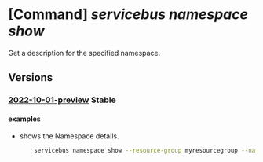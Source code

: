 # [Command] _servicebus namespace show_

Get a description for the specified namespace.

## Versions

### [2022-10-01-preview](/Resources/mgmt-plane/L3N1YnNjcmlwdGlvbnMve30vcmVzb3VyY2Vncm91cHMve30vcHJvdmlkZXJzL21pY3Jvc29mdC5zZXJ2aWNlYnVzL25hbWVzcGFjZXMve30=/2022-10-01-preview.xml) **Stable**

<!-- mgmt-plane /subscriptions/{}/resourcegroups/{}/providers/microsoft.servicebus/namespaces/{} 2022-10-01-preview -->

#### examples

- shows the Namespace details.
    ```bash
        servicebus namespace show --resource-group myresourcegroup --name mynamespace
    ```
